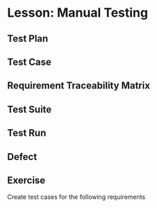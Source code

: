 # Lesson: Manual Testing

## Test Plan

## Test Case

## Requirement Traceability Matrix

## Test Suite

## Test Run

## Defect

## Exercise

Create test cases for the following requirements
